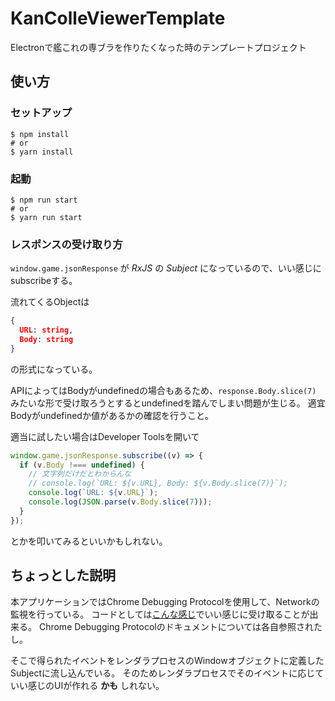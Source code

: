# KanColleViewerTemplate
Electronで艦これの専ブラを作りたくなった時のテンプレートプロジェクト

## 使い方

### セットアップ

```shell
$ npm install
# or
$ yarn install
```

### 起動

```shell
$ npm run start
# or
$ yarn run start
```

### レスポンスの受け取り方

`window.game.jsonResponse` が _RxJS_ の _Subject_ になっているので、いい感じにsubscribeする。

流れてくるObjectは

```json
{
  URL: string,
  Body: string
}
```

の形式になっている。

APIによってはBodyがundefinedの場合もあるため、`response.Body.slice(7)` みたいな形で受け取ろうとするとundefinedを踏んでしまい問題が生じる。
適宜Bodyがundefinedか値があるかの確認を行うこと。

適当に試したい場合はDeveloper Toolsを開いて

```js
window.game.jsonResponse.subscribe((v) => {
  if (v.Body !=== undefined) {
    // 文字列だけだとわからんな
    // console.log(`URL: ${v.URL}, Body: ${v.Body.slice(7)}`);
    console.log(`URL: ${v.URL}`);
    console.log(JSON.parse(v.Body.slice(7)));
  }
});
```

とかを叩いてみるといいかもしれない。

## ちょっとした説明

本アプリケーションではChrome Debugging Protocolを使用して、Networkの監視を行っている。
コードとしては[こんな感じ](https://github.com/yamachu/KanColleViewerTemplate/blob/master/src/js/requestHandler.js#L18)でいい感じに受け取ることが出来る。
Chrome Debugging Protocolのドキュメントについては各自参照されたし。

そこで得られたイベントをレンダラプロセスのWindowオブジェクトに定義したSubjectに流し込んでいる。
そのためレンダラプロセスでそのイベントに応じていい感じのUIが作れる __かも__ しれない。
